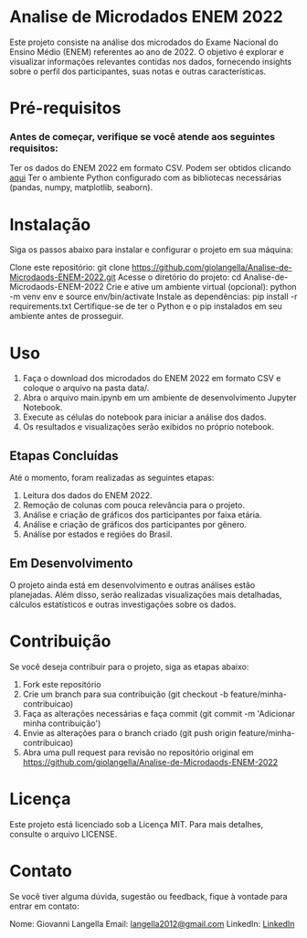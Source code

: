 # Analise de Microdados ENEM 2022

Este projeto consiste na análise dos microdados do Exame Nacional do Ensino Médio (ENEM) referentes ao ano de 2022. O objetivo é explorar e visualizar informações relevantes contidas nos dados, fornecendo insights sobre o perfil dos participantes, suas notas e outras características.

# Pré-requisitos

### Antes de começar, verifique se você atende aos seguintes requisitos:

Ter os dados do ENEM 2022 em formato CSV. Podem ser obtidos clicando [aqui](https://www.gov.br/inep/pt-br/acesso-a-informacao/dados-abertos/microdados/enem)
Ter o ambiente Python configurado com as bibliotecas necessárias (pandas, numpy, matplotlib, seaborn).

# Instalação

Siga os passos abaixo para instalar e configurar o projeto em sua máquina:

Clone este repositório: git clone https://github.com/giolangella/Analise-de-Microdaods-ENEM-2022.git
Acesse o diretório do projeto: cd Analise-de-Microdaods-ENEM-2022
Crie e ative um ambiente virtual (opcional): python -m venv env e source env/bin/activate
Instale as dependências: pip install -r requirements.txt
Certifique-se de ter o Python e o pip instalados em seu ambiente antes de prosseguir.

# Uso

1. Faça o download dos microdados do ENEM 2022 em formato CSV e coloque o arquivo na pasta data/.
2. Abra o arquivo main.ipynb em um ambiente de desenvolvimento Jupyter Notebook.
3. Execute as células do notebook para iniciar a análise dos dados.
4. Os resultados e visualizações serão exibidos no próprio notebook.

## Etapas Concluídas

Até o momento, foram realizadas as seguintes etapas:

1. Leitura dos dados do ENEM 2022.
2. Remoção de colunas com pouca relevância para o projeto.
3. Análise e criação de gráficos dos participantes por faixa etária.
4. Análise e criação de gráficos dos participantes por gênero.
5. Análise por estados e regiões do Brasil.

## Em Desenvolvimento

O projeto ainda está em desenvolvimento e outras análises estão planejadas. Além disso, serão realizadas visualizações mais detalhadas, cálculos estatísticos e outras investigações sobre os dados.

# Contribuição

Se você deseja contribuir para o projeto, siga as etapas abaixo:

1. Fork este repositório
2. Crie um branch para sua contribuição (git checkout -b feature/minha-contribuicao)
3. Faça as alterações necessárias e faça commit (git commit -m 'Adicionar minha contribuição')
4. Envie as alterações para o branch criado (git push origin feature/minha-contribuicao)
5. Abra uma pull request para revisão no repositório original em https://github.com/giolangella/Analise-de-Microdaods-ENEM-2022

# Licença

Este projeto está licenciado sob a Licença MIT. Para mais detalhes, consulte o arquivo LICENSE.

# Contato

Se você tiver alguma dúvida, sugestão ou feedback, fique à vontade para entrar em contato:

Nome: Giovanni Langella
Email: langella2012@gmail.com
LinkedIn: [LinkedIn](https://www.linkedin.com/in/giovanni-langella-831010267/)